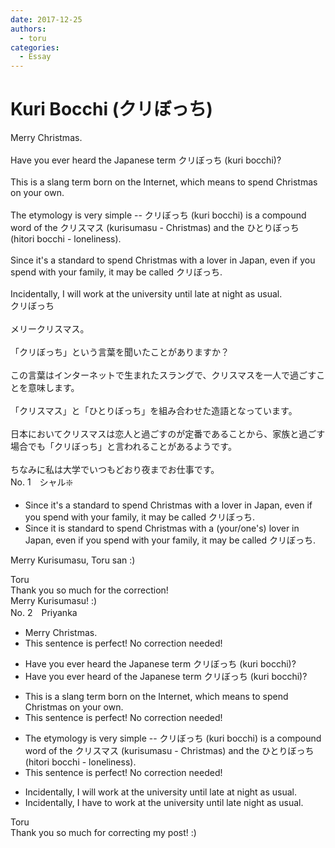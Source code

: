 ```yaml
---
date: 2017-12-25
authors:
  - toru
categories:
  - Essay
---
```


<h1 id="subject_show">Kuri Bocchi (クリぼっち)</h1>
<div class="date" hidden>Dec 25, 2017 12:40</div>
<div id="post"><div id="body_show_ori">
Merry Christmas.<br/><br/>Have you ever heard the Japanese term クリぼっち (kuri bocchi)?<br/><br/>This is a slang term born on the Internet, which means to spend Christmas on your own.<br/><br/>The etymology is very simple -- クリぼっち (kuri bocchi) is a compound word of the クリスマス (kurisumasu - Christmas) and the ひとりぼっち (hitori bocchi - loneliness).<br/><br/>Since it's a standard to spend Christmas with a lover in Japan, even if you spend with your family, it may be called クリぼっち.<br/><br/>Incidentally, I will work at the university until late at night as usual.
</div></div>

<!-- more -->

<div id="post_ja"><div id="body_show_mo">
クリぼっち<br/><br/>メリークリスマス。<br/><br/>「クリぼっち」という言葉を聞いたことがありますか？<br/><br/>この言葉はインターネットで生まれたスラングで、クリスマスを一人で過ごすことを意味します。<br/><br/>「クリスマス」と「ひとりぼっち」を組み合わせた造語となっています。<br/><br/>日本においてクリスマスは恋人と過ごすのが定番であることから、家族と過ごす場合でも「クリぼっち」と言われることがあるようです。<br/><br/>ちなみに私は大学でいつもどおり夜までお仕事です。
</div></div>
<div id="block"><div class="first_name"> No. 1　<span class="just_name">シャル❇️</span></div><div id="block2">
<ul class="correction_field">
<li class="incorrect">Since it's a standard to spend Christmas with a lover in Japan, even if you spend with your family, it may be called クリぼっち.</li>
<li class="corrected correct">
Since it is standard to spend Christmas with a (your/one's) lover in Japan, even if you spend with your family, it may be called クリぼっち.
</li>
</ul>
<p class="comment_small">
 Merry Kurisumasu, Toru san :)
</p>

</div><div class="name"><span class="just_name">Toru</span><br>
Thank you so much for the correction!<br/>Merry Kurisumasu! :)
</div>
</div>
<div id="block"><div class="first_name"> No. 2　<span class="just_name">Priyanka </span></div><div id="block2">
<ul class="correction_field">
<li class="incorrect">Merry Christmas.</li>
<li class="corrected perfect">This sentence is perfect! No correction needed!</li>
</ul>
<ul class="correction_field">
<li class="incorrect">Have you ever heard the Japanese term クリぼっち (kuri bocchi)?</li>
<li class="corrected correct">
Have you ever heard of the Japanese term クリぼっち (kuri bocchi)?
</li>
</ul>
<ul class="correction_field">
<li class="incorrect">This is a slang term born on the Internet, which means to spend Christmas on your own.</li>
<li class="corrected perfect">This sentence is perfect! No correction needed!</li>
</ul>
<ul class="correction_field">
<li class="incorrect">The etymology is very simple -- クリぼっち (kuri bocchi) is a compound word of the クリスマス (kurisumasu - Christmas) and the ひとりぼっち (hitori bocchi - loneliness).</li>
<li class="corrected perfect">This sentence is perfect! No correction needed!</li>
</ul>
<ul class="correction_field">
<li class="incorrect">Incidentally, I will work at the university until late at night as usual.</li>
<li class="corrected correct">
Incidentally, I have to work at the university until late night as usual.
</li>
</ul>
</div><div class="name"><span class="just_name">Toru</span><br>
Thank you so much for correcting my post! :)
</div>
</div>
